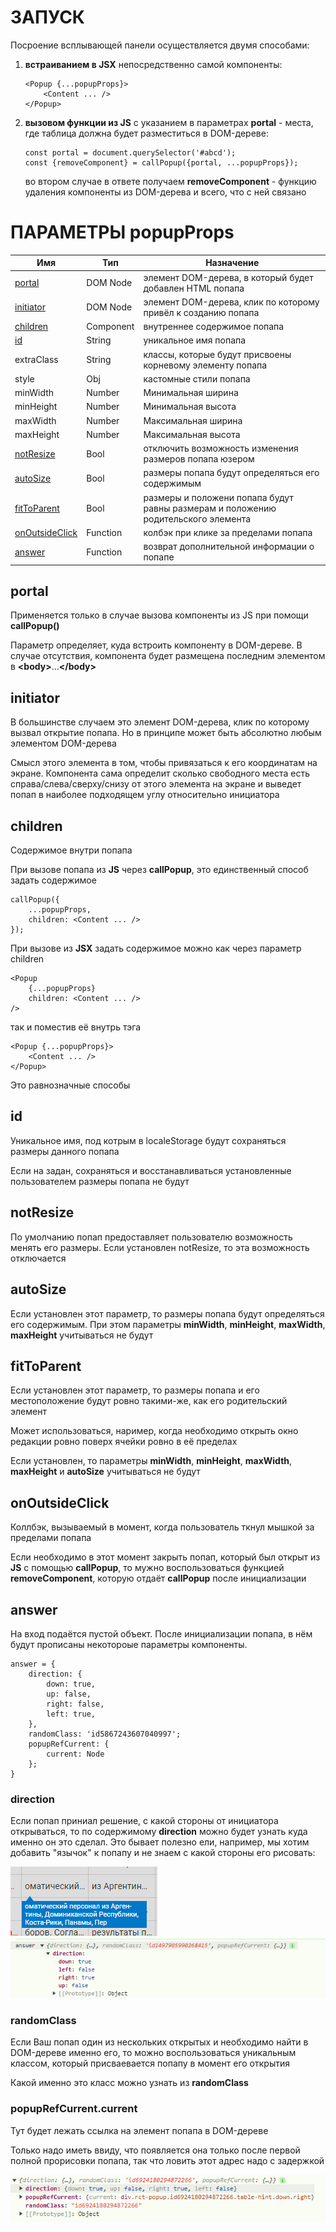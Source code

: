 # ЗАПУСК

Посроение всплывающей панели осуществляется двумя способами:

1. **встраиванием в JSX** непосредственно самой компоненты:
    ````
    <Popup {...popupProps}>
        <Content ... />
    </Popup>
    ````
2. **вызовом функции из JS** с указанием в параметрах **portal** - места, где таблица должна будет разместиться в DOM-дереве:

    ````
    const portal = document.querySelector('#abcd');
    const {removeComponent} = callPopup({portal, ...popupProps});
    ````
    во втором случае в ответе получаем **removeComponent** - функцию удаления компоненты
    из DOM-дерева и всего, что с ней связано

# ПАРАМЕТРЫ popupProps

| Имя                               | Тип       | Назначение                                                                        |
|-----------------------------------|-----------|-----------------------------------------------------------------------------------|
| [portal](#portal)                 | DOM Node  | элемент DOM-дерева, в который будет добавлен HTML попапа                          |
| [initiator](#initiator)           | DOM Node  | элемент DOM-дерева, клик по которому привёл к созданию попапа                     |
| [children](#children)             | Component | внутреннее содержимое попапа                                                      |
| [id](#id)                         | String    | уникальное имя попапа   |
| extraClass                        | String    | классы, которые будут присвоены корневому элементу попапа                         |
| style                             | Obj       | кастомные стили попапа                                                            |
| minWidth                          | Number    | Минимальная ширина                                                                |
| minHeight                         | Number    | Минимальная высота                                                                |
| maxWidth                          | Number    | Максимальная ширина                                                               |
| maxHeight                         | Number    | Максимальная высота                                                               |
| [notResize](#notresize)           | Bool      | отключить возможность изменения размеров попапа юзером                            |
| [autoSize](#autoSize)             | Bool    | размеры попапа будут определяться его содержимым                                  |
| [fitToParent](#fittoparent)       | Bool     | размеры и положени попапа будут равны размерам и положению родительского элемента |
| [onOutsideClick](#onoutsideclick) | Function  | колбэк при клике за пределами попапа                                              |
| [answer](#answer)                 | Function  | возврат дополнительной информации о попапе                                        |

## portal
Применяется только в случае вызова компоненты из JS при помощи **callPopup()**

Параметр определяет, куда встроить компоненту в DOM-дереве. В случае отсутствия, компонента будет 
размещена последним элементом в **\<body\>**...**\</body\>**

## initiator
В большинстве случаем это элемент DOM-дерева, клик по которому вызвал открытие попапа. Но
в принципе может быть абсолютно любым элементом DOM-дерева

Смысл этого элемента в том, чтобы привязаться к его координатам на экране. Компонента сама 
определит сколько свободного места есть справа/слева/сверху/снизу от этого элемента на экране и
выведет попап в наиболее подходящем углу относительно инициатора

## children
Содержимое внутри попапа

При вызове попапа из **JS** через **callPopup**, это единственный способ задать содержимое
````
callPopup({
    ...popupProps,
    children: <Content ... />
});
````
При вызове из **JSX** задать содержимое можно как через параметр children

````
<Popup 
    {...popupProps}
    children: <Content ... />
/>
````

так и поместив её внутрь тэга
````
<Popup {...popupProps}>
    <Content ... />
</Popup>
````
Это равнозначные способы

## id
Уникальное имя, под котрым в localeStorage будут сохраняться размеры данного попапа

Если на задан, сохраняться и восстанавливаться 
установленные пользователем размеры попапа не будут

## notResize
По умолчанию попап предоставляет пользователю возможность менять его размеры. Если установлен 
notResize, то эта возможность отключается

## autoSize
Если установлен этот параметр, то размеры попапа будут определяться его содержимым. При этом 
параметры **minWidth**, **minHeight**, **maxWidth**, **maxHeight** учитываться не будут

## fitToParent
Если установлен этот параметр, то размеры попапа и его местоположение будут ровно 
такими-же, как его родительский элемент

Может использоваться, наример, когда необходимо открыть окно редакции ровно поверх ячейки
ровно в её пределах

Если установлен, то параметры **minWidth**, **minHeight**, **maxWidth**,
**maxHeight** и **autoSize** учитываться не будут

## onOutsideClick
Коллбэк, вызываемый в момент, когда пользователь ткнул мышкой за пределами попапа

Если необходимо в этот момент закрыть попап, который был открыт из
**JS** с помощью **callPopup**, то мужно воспользоваться 
функцией **removeComponent**, которую отдаёт **callPopup** после инициализации

## answer
На вход подаётся пустой объект. После инициализации попапа, в нём будут прописаны
некотороые параметры компоненты.

````
answer = {
    direction: {
        down: true,
        up: false,
        right: false,
        left: true,
    },
    randomClass: 'id5867243607040997';
    popupRefCurrent: {
        current: Node
    };
}
````
### direction
Если попап приниал решение, с какой стороны от инициатора открываться, то по содержимому
**direction** можно будет узнать куда именно он это сделал. Это бывает
полезно ели, например, мы хотим добавить "язычок" к попапу и не знаем с какой стороны его 
рисовать:

![](img/img.png)
![](img/img1.png)

### randomClass
Если Ваш попап один из нескольких открытых и необходимо найти в DOM-дереве именно его,
то можно воспользоваться уникальным классом, который присваевается попапу в момент его открытия

Какой именно это класс можно узнать из **randomClass**

### popupRefCurrent.current
Тут будет лежать ссылка на элемент попапа в DOM-дереве

Только надо иметь ввиду, что появляется она только после
первой полной прорисовки попапа, так что ловить этот адрес надо с задержкой

![](img/img2.png)